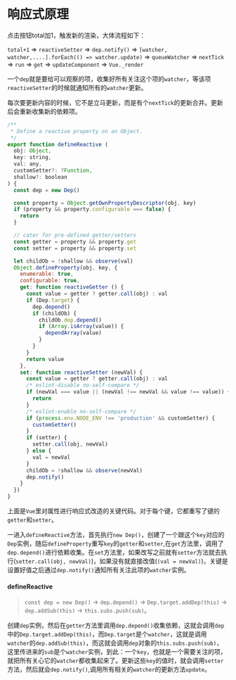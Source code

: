 # 响应式原理

点击按钮total加1，触发新的渲染，大体流程如下：

`total+1` => `reactiveSetter` => `dep.notify()` => `[watcher, watcher,....].forEach(() => watcher.update)` => `queueWatcher` => `nextTick` => `run` => `get` => `updateComponent` => `Vue._render`

一个`dep`就是要给可以观察的项，收集好所有关注这个项的`watcher`，等该项`reactiveSetter`的时候就通知所有的`watcher`更新。

每次要更新内容的时候，它不是立马更新，而是有个`nextTick`的更新合并。更新后会重新收集新的依赖项。

```js
/**
 * Define a reactive property on an Object.
 */
export function defineReactive (
  obj: Object,
  key: string,
  val: any,
  customSetter?: ?Function,
  shallow?: boolean
) {
  const dep = new Dep()

  const property = Object.getOwnPropertyDescriptor(obj, key)
  if (property && property.configurable === false) {
    return
  }

  // cater for pre-defined getter/setters
  const getter = property && property.get
  const setter = property && property.set

  let childOb = !shallow && observe(val)
  Object.defineProperty(obj, key, {
    enumerable: true,
    configurable: true,
    get: function reactiveGetter () {
      const value = getter ? getter.call(obj) : val
      if (Dep.target) {
        dep.depend()
        if (childOb) {
          childOb.dep.depend()
          if (Array.isArray(value)) {
            dependArray(value)
          }
        }
      }
      return value
    },
    set: function reactiveSetter (newVal) {
      const value = getter ? getter.call(obj) : val
      /* eslint-disable no-self-compare */
      if (newVal === value || (newVal !== newVal && value !== value)) {
        return
      }
      /* eslint-enable no-self-compare */
      if (process.env.NODE_ENV !== 'production' && customSetter) {
        customSetter()
      }
      if (setter) {
        setter.call(obj, newVal)
      } else {
        val = newVal
      }
      childOb = !shallow && observe(newVal)
      dep.notify()
    }
  })
}
```

上面是`Vue`里对属性进行响应式改造的关键代码。对于每个键，它都重写了键的`getter`和`setter`。  

一进入`defineReactive`方法，首先执行`new Dep()`，创建了一个跟这个`key`对应的`Dep`实例，随后`defineProperty`重写`key`的`getter`和`setter`,在`get`方法里，调用了`dep.depend()`进行依赖收集。在`set`方法里，如果改写之前就有`setter`方法就去执行(`setter.call(obj, newVal)`)，如果没有就直接改值(`(val = newVal)`)，关键是设置好值之后通过`dep.notify()`通知所有关注此项的`watcher`实例。

#### defineReactive

> `const dep = new Dep()` -> `dep.depend()` -> `Dep.target.addDep(this)` -> `dep.addSub(this)` -> `this.subs.push(sub)`。

创建`dep`实例，然后在`getter`方法里调用`dep.depend()`收集依赖，这就会调用`dep`中的`Dep.target.addDep(this)`，而`Dep.target`是个`watcher`，这就是调用`watcher`的`dep.addSub(this)`，而这就会调用`dep`对象的`this.subs.push(sub)`，这里传进来的`sub`是个`watcher`实例，到此：一个`key`，也就是一个需要关注的项，就把所有关心它的`watcher`都收集起来了。更新这些`key`的值时，就会调用`setter`方法，然后就会`dep.notify()`,调用所有相关的`watcher`的更新方法`update`。